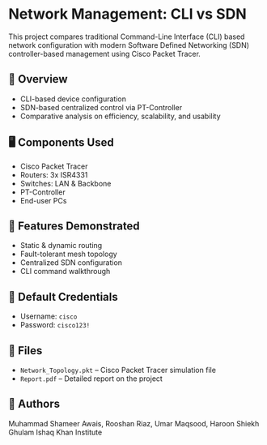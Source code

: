 # Network Management: CLI vs SDN

This project compares traditional Command-Line Interface (CLI) based network configuration with modern Software Defined Networking (SDN) controller-based management using Cisco Packet Tracer.

## 📘 Overview

- CLI-based device configuration
- SDN-based centralized control via PT-Controller
- Comparative analysis on efficiency, scalability, and usability

## 🖥️ Components Used

- Cisco Packet Tracer
- Routers: 3x ISR4331
- Switches: LAN & Backbone
- PT-Controller
- End-user PCs

## 🧪 Features Demonstrated

- Static & dynamic routing
- Fault-tolerant mesh topology
- Centralized SDN configuration
- CLI command walkthrough

## 🔐 Default Credentials

- Username: `cisco`
- Password: `cisco123!`

## 📂 Files

- `Network_Topology.pkt` – Cisco Packet Tracer simulation file
- `Report.pdf` – Detailed report on the project

## 🧠 Authors

Muhammad Shameer Awais, Rooshan Riaz, Umar Maqsood, Haroon Shiekh  
Ghulam Ishaq Khan Institute  

